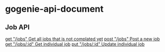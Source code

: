 # gogenie-api-document

## Job API
[get "/jobs"                 Get all jobs that is not complated yet]()
[post "/jobs"                Post a new job]()
[get "/jobs/:id"             Get individual job]()
[put "/jobs/:id"             Update individual job]()

